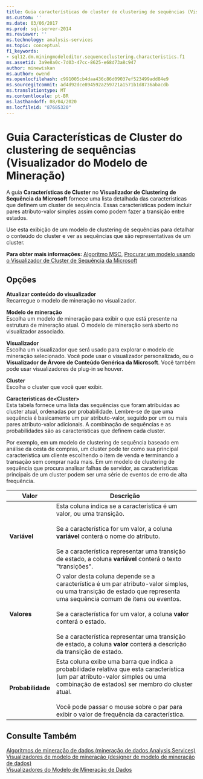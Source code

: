 ```yaml
---
title: Guia características do cluster de clustering de sequências (Visualizador do modelo de mineração) | Microsoft Docs
ms.custom: ''
ms.date: 03/06/2017
ms.prod: sql-server-2014
ms.reviewer: ''
ms.technology: analysis-services
ms.topic: conceptual
f1_keywords:
- sql12.dm.miningmodeleditor.sequenceclustering.characteristics.f1
ms.assetid: 3a9e8a0c-7d03-47cc-8625-e68d73a8c947
author: minewiskan
ms.author: owend
ms.openlocfilehash: c991005cb4daa436c86d09037ef523499add84e9
ms.sourcegitcommit: ad4d92dce894592a259721a1571b1d8736abacdb
ms.translationtype: MT
ms.contentlocale: pt-BR
ms.lasthandoff: 08/04/2020
ms.locfileid: "87685320"
---
```

# <a name="sequence-clustering-cluster-characteristics-tab-mining-model-viewer"></a>Guia Características de Cluster do clustering de sequências (Visualizador do Modelo de Mineração)
  A guia **Características de Cluster** no **Visualizador de Clustering de Sequência da Microsoft** fornece uma lista detalhada das características que definem um cluster de sequência. Essas características podem incluir pares atributo-valor simples assim como podem fazer a transição entre estados.  
  
 Use esta exibição de um modelo de clustering de sequências para detalhar o conteúdo do cluster e ver as sequências que são representativas de um cluster.  
  
 **Para obter mais informações:** [Algoritmo MSC](data-mining/microsoft-sequence-clustering-algorithm.md), [Procurar um modelo usando o Visualizador de Cluster de Sequência da Microsoft](data-mining/browse-a-model-using-the-microsoft-sequence-cluster-viewer.md)  
  
## <a name="options"></a>Opções  
 **Atualizar conteúdo do visualizador**  
 Recarregue o modelo de mineração no visualizador.  
  
 **Modelo de mineração**  
 Escolha um modelo de mineração para exibir o que está presente na estrutura de mineração atual. O modelo de mineração será aberto no visualizador associado.  
  
 **Visualizador**  
 Escolha um visualizador que será usado para explorar o modelo de mineração selecionado. Você pode usar o visualizador personalizado, ou o **Visualizador de Árvore de Conteúdo Genérica da Microsoft**. Você também pode usar visualizadores de plug-in se houver.  
  
 **Cluster**  
 Escolha o cluster que você quer exibir.  
  
 **Características de\<Cluster>**  
 Esta tabela fornece uma lista das sequências que foram atribuídas ao cluster atual, ordenadas por probabilidade. Lembre-se de que uma sequência é basicamente um par atributo-valor, seguido por um ou mais pares atributo-valor adicionais. A combinação de sequências e as probabilidades são as características que definem cada cluster.  
  
 Por exemplo, em um modelo de clustering de sequência baseado em análise da cesta de compras, um cluster pode ter como sua principal característica um cliente escolhendo o item de venda e terminando a transação sem comprar nada mais. Em um modelo de clustering de sequência que procura analisar falhas de servidor, as características principais de um cluster podem ser uma série de eventos de erro de alta frequência.  
  
|Valor|Descrição|  
|-----------|-----------------|  
|**Variável**|Esta coluna indica se a característica é um valor, ou uma transição.<br /><br /> Se a característica for um valor, a coluna **variável** conterá o nome do atributo.<br /><br /> Se a característica representar uma transição de estado, a coluna **variável** conterá o texto "transições".|  
|**Valores**|O valor desta coluna depende se a característica é um par atributo-valor simples, ou uma transição de estado que representa uma sequência comum de itens ou eventos.<br /><br /> Se a característica for um valor, a coluna **valor** conterá o estado.<br /><br /> Se a característica representar uma transição de estado, a coluna **valor** conterá a descrição da transição de estado.|  
|**Probabilidade**|Esta coluna exibe uma barra que indica a probabilidade relativa que esta característica (um par atributo-valor simples ou uma combinação de estados) ser membro do cluster atual.<br /><br /> Você pode passar o mouse sobre o par para exibir o valor de frequência da característica.|  
  
## <a name="see-also"></a>Consulte Também  
 [Algoritmos de mineração de dados &#40;mineração de dados Analysis Services&#41;](data-mining/data-mining-algorithms-analysis-services-data-mining.md)   
 [Visualizadores de modelo de mineração &#40;designer de modelo de mineração de dados&#41;](mining-model-viewers-data-mining-model-designer.md)   
 [Visualizadores do Modelo de Mineração de Dados](data-mining/data-mining-model-viewers.md)  
  
  

